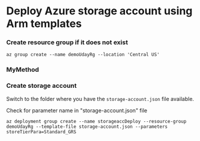 
# Deploy Azure storage account using Arm templates

### Create resource group if it does not exist 

```
az group create --name demoUdayRg --location 'Central US'
```

### MyMethod
### Create storage account

Switch to the folder where you have the `storage-account.json` file available.

Check for parameter name in "storage-account.json" file

```
az deployment group create --name storageaccDeploy --resource-group demoUdayRg --template-file storage-account.json --parameters storeTierPara=Standard_GRS 

```

